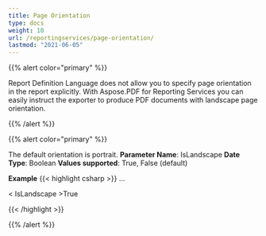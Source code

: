 ```yaml
---
title: Page Orientation
type: docs
weight: 10
url: /reportingservices/page-orientation/
lastmod: "2021-06-05"
---
```


{{% alert color="primary" %}}

Report Definition Language does not allow you to specify page orientation in the report explicitly. With Aspose.PDF for Reporting Services you can easily instruct the exporter to produce PDF documents with landscape page orientation.

{{% /alert %}}

{{% alert color="primary" %}}

The default orientation is portrait.
**Parameter Name**: IsLandscape
**Date Type**: Boolean
**Values supported**: True, False (default)

**Example**
{{< highlight csharp >}}
<Render>
...

<Extension Name="APPDF" Type=" Aspose.PDF.ReportingServices.Renderer,Aspose.PDF.ReportingServices ">
<Configuration>
< IsLandscape >True</IsLandscape>
</Configuration>
</Extension>
</Render>

{{< /highlight >}}

{{% /alert %}}
